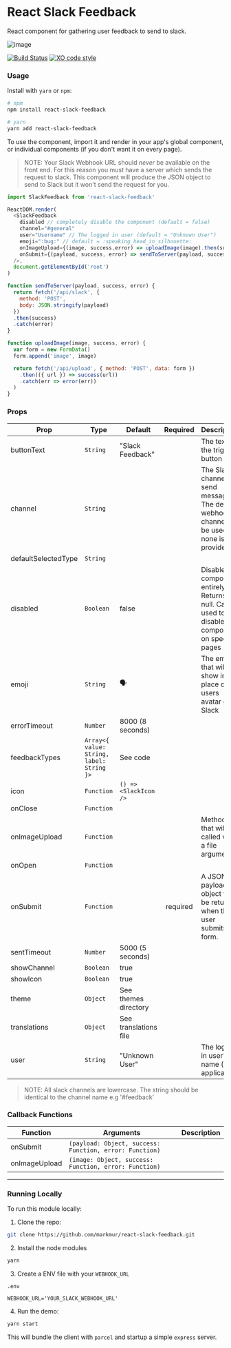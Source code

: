 # React Slack Feedback

React component for gathering user feedback to send to slack.

![image](http://res.cloudinary.com/di0xuztdq/image/upload/v1471245001/uehkqqfarpue7auonqol.gif)

[![Build Status](https://travis-ci.org/markmur/react-slack-feedback.svg?branch=master)](https://travis-ci.org/markmur/react-slack-feedback)
[![XO code style](https://img.shields.io/badge/code_style-XO-5ed9c7.svg)](https://github.com/xojs/xo)

### Usage

Install with `yarn` or `npm`:

```bash
# npm
npm install react-slack-feedback

# yarn
yarn add react-slack-feedback
```

To use the component, import it and render in your app's global component,
or individual components (if you don't want it on every page).

> NOTE:
> Your Slack Webhook URL should _never_ be available on the front end.
> For this reason you must have a server which sends the request to slack.
> This component will produce the JSON object to send to Slack but it won't send
> the request for you.

```js
import SlackFeedback from 'react-slack-feedback'

ReactDOM.render(
  <SlackFeedback
    disabled // completely disable the component (default = false)
    channel="#general"
    user="Username" // The logged in user (default = "Unknown User")
    emoji=":bug:" // default = :speaking_head_in_silhouette:
    onImageUpload={(image, success,error) => uploadImage(image).then(success).catch(error)}
    onSubmit={(payload, success, error) => sendToServer(payload, success, error)}
  />,
  document.getElementById('root')
)

function sendToServer(payload, success, error) {
  return fetch('/api/slack', {
    method: 'POST',
    body: JSON.stringify(payload)
  })
  .then(success)
  .catch(error)
}

function uploadImage(image, success, error) {
  var form = new FormData()
  form.append('image', image)

  return fetch('/api/upload', { method: 'POST', data: form })
    .then(({ url }) => success(url))
    .catch(err => error(err))
  )
}
```

### Props

| Prop                | Type                                      | Default               | Required | Description                                                                                          |
| ------------------- | ----------------------------------------- | --------------------- | :------: | ---------------------------------------------------------------------------------------------------- |
| buttonText          | `String`                                  | "Slack Feedback"      |          | The text for the trigger button                                                                      |
| channel             | `String`                                  |                       |          | The Slack channel to send messages. The default webhook channel will be used if none is provided.    |
| defaultSelectedType | `String`                                  |                       |          |
| disabled            | `Boolean`                                 | false                 |          | Disable the component entirely. Returns null. Can be used to disable the component on specific pages |
| emoji               | `String`                                  | 🗣                     |          | The emoji that will show in place of the users avatar on Slack                                       |
| errorTimeout        | `Number`                                  | 8000 (8 seconds)      |          |                                                                                                      |
| feedbackTypes       | `Array<{ value: String, label: String }>` | See code              |          |                                                                                                      |
| icon                | `Function`                                | `() => <SlackIcon />` |          |                                                                                                      |
| onClose             | `Function`                                |                       |          |
| onImageUpload       | `Function`                                |                       |          | Method that will be called with a file argument                                                      |
| onOpen              | `Function`                                |                       |          |
| onSubmit            | `Function`                                |                       | required | A JSON payload object will be returned when the user submits the form.                               |
| sentTimeout         | `Number`                                  | 5000 (5 seconds)      |          |                                                                                                      |
| showChannel         | `Boolean`                                 | true                  |          |
| showIcon            | `Boolean`                                 | true                  |          |
| theme               | `Object`                                  | See themes directory  |          |
| translations        | `Object`                                  | See translations file |          |
| user                | `String`                                  | "Unknown User"        |          | The logged in user's name (if applicable)                                                            |

> NOTE:
> All slack channels are lowercase. The string should be identical to the channel name e.g '#feedback'

### Callback Functions

| Function      | Arguments                                               | Description |
| ------------- | ------------------------------------------------------- | ----------- |
| onSubmit      | `(payload: Object, success: Function, error: Function)` |             |
| onImageUpload | `(image: Object, success: Function, error: Function)`   |             |

---

### Running Locally

To run this module locally:

1.  Clone the repo:

```bash
git clone https://github.com/markmur/react-slack-feedback.git
```

2.  Install the node modules

```bash
yarn
```

3.  Create a ENV file with your `WEBHOOK_URL`

`.env`

```.env
WEBHOOK_URL='YOUR_SLACK_WEBHOOK_URL'
```

4.  Run the demo:

```bash
yarn start
```

This will bundle the client with `parcel` and startup a simple `express` server.

